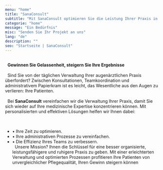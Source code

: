 ```yaml
---
menu: "home"
title: "SanaConsult"
subtitle: "Mit SanaConsult optimieren Sie die Leistung Ihrer Praxis in dank unserer einzigartigen Expertise und bieten Ihrem Team und Ihren Patienten eine einzigartige Erfahrung."
categorie: "home"
message: "Ein Bedürfnis"
misc: "Senden Sie Ihr Projekt an uns"
lang: "de"
description: ""
seo: "Startseite | SanaConsult"
---
```

\
&nbsp;
**Gewinnen Sie Gelassenheit, steigern Sie Ihre Ergebnisse**
\
\
&nbsp;
Sind Sie von der täglichen Verwaltung Ihrer augenärztlichen Praxis überfordert? Zwischen Konsultationen, Teamkoordination und administrativem Papierkram ist es leicht, das Wesentliche aus den Augen zu verlieren: Ihre Patienten.
\
\
&nbsp;
Bei **SanaConsult** vereinfachen wir die Verwaltung Ihrer Praxis, damit Sie sich wieder auf Ihre medizinische Expertise konzentrieren können. Mit personalisierten und effektiven Lösungen helfen wir Ihnen dabei:
\
\
&nbsp;
- •	Ihre Zeit zu optimieren.
- •	Ihre administrativen Prozesse zu vereinfachen.
- •	Die Effizienz Ihres Teams zu verbessern.
\
&nbsp;
Unsere Mission? Ihnen die Schlüssel für eine besser organisierte, leistungsfähigere und ruhigere Praxis zu geben. Mit einer erleichterten Verwaltung und optimierten Prozessen profitieren Ihre Patienten von unvergleichlicher Pflegequalität, Ihren Gewinn steigern können
